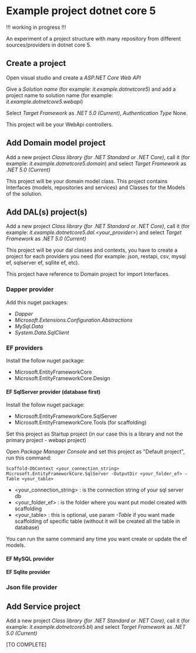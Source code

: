 # Example project dotnet core 5

!!! working in progress !!!

An experiment of a project structure with many repository from different sources/providers in dotnet core 5.

## Create a project

Open visual studio and create a *ASP.NET Core Web API*

Give a *Solution name* (for example: *it.example.dotnetcore5*) and add a project name to solution name (for example: *it.example.dotnetcore5.webapi*)

Select *Target Framework* as *.NET 5.0 (Current)*, *Authentication Type* None.

This project will be your WebApi controllers.

## Add Domain model project

Add a new project *Class library (for .NET Standard or .NET Core)*, call it (for example: *it.example.dotnetcore5.domain*) and select *Target Framework* as *.NET 5.0 (Current)*

This project will be your domain model class. This project contains Interfaces (models, repositories and services) and Classes for the Models of the solution.

## Add DAL(s) project(s)

Add a new project *Class library (for .NET Standard or .NET Core)*, call it (for example: *it.example.dotnetcore5.dal.<your_provider>*) and select *Target Framework* as *.NET 5.0 (Current)*

This project will be your dal classes and contexts, you have to create a project for each providers you need (for example: json, restapi, csv, mysql ef, sqlserver ef, sqllite ef, etc).

This project have reference to Domain project for import Interfaces.

### Dapper provider

Add this nuget packages:
- *Dapper*
- *Microsoft.Extensions.Configuration.Abstractions*
- *MySql.Data*
- *System.Data.SqlClient*

### EF providers

Install the follow nuget package:
- Microsoft.EntityFrameworkCore
- Microsoft.EntityFrameworkCore.Design

#### EF SqlServer provider (database first)

Install the follow nuget package:
- Microsoft.EntityFrameworkCore.SqlServer
- Microsoft.EntityFrameworkCore.Tools (for scaffolding)

Set this project as Startup project (in our case this is a library and not the primary project - webapi project)

Open *Package Manager Console* and set this project as "Default project", run this command:

```shell
Scaffold-DbContext <your_connection_string> Microsoft.EntityFrameworkCore.SqlServer -OutputDir <your_folder_ef> -Table <your_table>  
```

- <your_connection_string> : is the connection string of your sql server db
- <your_folder_ef> : is the folder where you want put model created with scaffolding
- <your_table> : this is optional, use param *-Table* if you want made scaffolding of specific table (without it will be created all the table in database)

You can run the same command any time you want create or update the ef models.

#### EF MySQL provider

#### EF Sqlite provider

### Json file provider



## Add Service project

Add a new project *Class library (for .NET Standard or .NET Core)*, call it (for example: *it.example.dotnetcore5.bl*) and select *Target Framework* as *.NET 5.0 (Current)*



[TO COMPLETE]